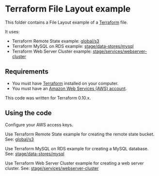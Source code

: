 # Terraform File Layout example

This folder contains a File Layout example of a [Terraform](https://www.terraform.io/) file.

It uses:

* Terraform Remote State example: [global/s3](global/s3)
* Terraform MySQL on RDS example: [stage/data-stores/mysql](stage/data-stores/mysql)
* Terraform Web Server Cluster example: [stage/services/webserver-cluster](stage/services/webserver-cluster)


## Requirements

* You must have [Terraform](https://www.terraform.io/) installed on your computer.
* You must have an [Amazon Web Services (AWS) account](http://aws.amazon.com/).

This code was written for Terraform 0.10.x.

## Using the code

Configure your AWS access keys.

Use Terraform Remote State example for creating the remote state bucket. See: [global/s3](global/s3)

Use Terraform MySQL on RDS example for creating a MySQL database. See: [stage/data-stores/mysql](stage/data-stores/mysql)

Use Terraform Web Server Cluster example for creating a web server cluster. See: [stage/services/webserver-cluster](stage/services/webserver-cluster)
